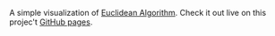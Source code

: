 A simple visualization of [Euclidean Algorithm](https://en.wikipedia.org/wiki/Euclidean_algorithm).
Check it out live on this projec't [GitHub pages](https://janhrcek.cz/euclid-algorithm-visualization/).
